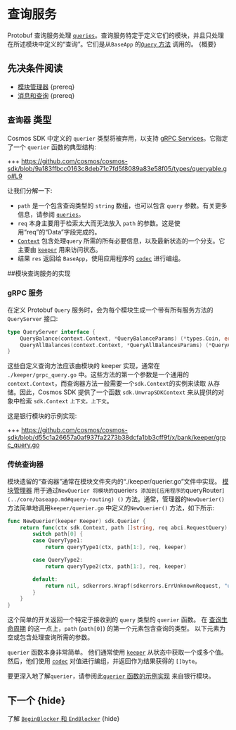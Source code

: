 # 查询服务

Protobuf 查询服务处理 [`queries`](./messages-and-queries.md#queries)。查询服务特定于定义它们的模块，并且只处理在所述模块中定义的“查询”。它们是从`BaseApp` 的[`Query` 方法](../core/baseapp.md#query) 调用的。 {概要}

## 先决条件阅读

- [模块管理器](./module-manager.md) {prereq}
- [消息和查询](./messages-and-queries.md) {prereq}

## `查询器` 类型

Cosmos SDK 中定义的 `querier` 类型将被弃用，以支持 [gRPC Services](#grpc-service)。它指定了一个 `querier` 函数的典型结构:

+++ https://github.com/cosmos/cosmos-sdk/blob/9a183ffbcc0163c8deb71c7fd5f8089a83e58f05/types/queryable.go#L9

让我们分解一下:

- `path` 是一个包含查询类型的 `string` 数组，也可以包含 `query` 参数。有关更多信息，请参阅 [`queries`](./messages-and-queries.md#queries)。
- `req` 本身主要用于检索太大而无法放入 `path` 的参数。这是使用“req”的“Data”字段完成的。
- [`Context`](../core/context.md) 包含处理`query` 所需的所有必要信息，以及最新状态的一个分支。它主要由 [`keeper`](./keeper.md) 用来访问状态。
- 结果 `res` 返回给 `BaseApp`，使用应用程序的 [`codec`](../core/encoding.md) 进行编组。

##模块查询服务的实现

### gRPC 服务

在定义 Protobuf `Query` 服务时，会为每个模块生成一个带有所有服务方法的 `QueryServer` 接口: 

```go
type QueryServer interface {
	QueryBalance(context.Context, *QueryBalanceParams) (*types.Coin, error)
	QueryAllBalances(context.Context, *QueryAllBalancesParams) (*QueryAllBalancesResponse, error)
}
```

这些自定义查询方法应该由模块的 keeper 实现，通常在 `./keeper/grpc_query.go` 中。这些方法的第一个参数是一个通用的`context.Context`，而查询器方法一般需要一个`sdk.Context`的实例来读取
从存储。因此，Cosmos SDK 提供了一个函数 `sdk.UnwrapSDKContext` 来从提供的对象中检索 `sdk.Context`
`上下文。上下文`。

这是银行模块的示例实现:

+++ https://github.com/cosmos/cosmos-sdk/blob/d55c1a26657a0af937fa2273b38dcfa1bb3cff9f/x/bank/keeper/grpc_query.go

### 传统查询器

模块遗留的“查询器”通常在模块文件夹内的“./keeper/querier.go”文件中实现。 [模块管理器](./module-manager.md) 用于通过`NewQuerier 将模块的`querier`s 添加到[应用程序的`queryRouter`](../core/baseapp.md#query-routing) ()` 方法。通常，管理器的`NewQuerier()` 方法简单地调用`keeper/querier.go` 中定义的`NewQuerier()` 方法，如下所示: 

```go
func NewQuerier(keeper Keeper) sdk.Querier {
	return func(ctx sdk.Context, path []string, req abci.RequestQuery) ([]byte, error) {
		switch path[0] {
		case QueryType1:
			return queryType1(ctx, path[1:], req, keeper)

		case QueryType2:
			return queryType2(ctx, path[1:], req, keeper)

		default:
			return nil, sdkerrors.Wrapf(sdkerrors.ErrUnknownRequest, "unknown %s query endpoint: %s", types.ModuleName, path[0])
		}
	}
}
```

这个简单的开关返回一个特定于接收到的 `query` 类型的 `querier` 函数。 在 [查询生命周期](../basics/query-lifecycle.md) 的这一点上，`path` (`path[0]`) 的第一个元素包含查询的类型。 以下元素为空或包含处理查询所需的参数。

`querier` 函数本身非常简单。 他们通常使用 [`keeper`](./keeper.md) 从状态中获取一个或多个值。 然后，他们使用 [`codec`](../core/encoding.md) 对值进行编组，并返回作为结果获得的 `[]byte`。

要更深入地了解`querier`，请参阅此[`querier` 函数的示例实现](https://github.com/cosmos/cosmos-sdk/blob/7f59723d889b69ca19966167f0b3a7fec7a39e53/x/gov/keeper/querier.go ) 来自银行模块。

## 下一个 {hide}

了解 [`BeginBlocker` 和 `EndBlocker`](./beginblock-endblock.md) {hide} 

